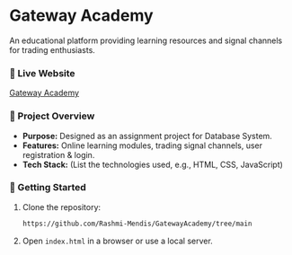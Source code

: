 # Gateway Academy  

An educational platform providing learning resources and signal channels for trading enthusiasts.  

### 🔗 Live Website  
[Gateway Academy](https://rashmi-mendis.github.io/GatewayAcademy/)  

### 📂 Project Overview  
- **Purpose:** Designed as an assignment project for Database System.  
- **Features:** Online learning modules, trading signal channels, user registration & login.  
- **Tech Stack:** (List the technologies used, e.g., HTML, CSS, JavaScript)  

### 🚀 Getting Started  
1. Clone the repository:  
   ```sh
   https://github.com/Rashmi-Mendis/GatewayAcademy/tree/main
   ```  
2. Open `index.html` in a browser or use a local server.  
